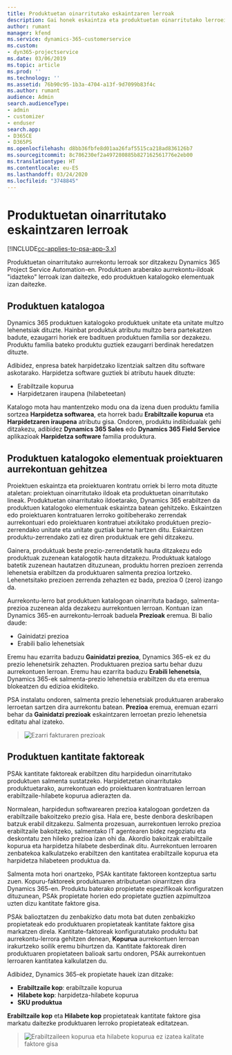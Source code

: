 ```yaml
---
title: Produktuetan oinarritutako eskaintzaren lerroak
description: Gai honek eskaintza eta produktuetan oinarritutako lerroei buruzko informazioa ematen du.
author: rumant
manager: kfend
ms.service: dynamics-365-customerservice
ms.custom:
- dyn365-projectservice
ms.date: 03/06/2019
ms.topic: article
ms.prod: ''
ms.technology: ''
ms.assetid: 76b90c95-1b3a-4704-a13f-9d7099b83f4c
ms.author: rumant
audience: Admin
search.audienceType:
- admin
- customizer
- enduser
search.app:
- D365CE
- D365PS
ms.openlocfilehash: d8bb36fbfe8d01aa26faf5515ca218ad836126b7
ms.sourcegitcommit: 8c786230ef2a497280885b827162561776e2eb00
ms.translationtype: HT
ms.contentlocale: eu-ES
ms.lasthandoff: 03/24/2020
ms.locfileid: "3748845"
---
```

# <a name="product-based-quote-lines"></a>Produktuetan oinarritutako eskaintzaren lerroak

[!INCLUDE[cc-applies-to-psa-app-3.x](../includes/cc-applies-to-psa-app-3x.md)]


Produktuetan oinarritutako aurrekontu lerroak sor ditzakezu Dynamics 365 Project Service Automation-en. Produktuen araberako aurrekontu-ildoak "idazteko" lerroak izan daitezke, edo produktuen katalogoko elementuak izan daitezke.

## <a name="product-catalog"></a>Produktuen katalogoa

Dynamics 365 produktuen katalogoko produktuek unitate eta unitate multzo lehenetsiak dituzte. Hainbat produktuk atributu multzo bera partekatzen badute, ezaugarri horiek ere badituen produktuen familia sor dezakezu. Produktu familia bateko produktu guztiek ezaugarri berdinak heredatzen dituzte.

Adibidez, enpresa batek harpidetzako lizentziak saltzen ditu software askotarako. Harpidetza software guztiek bi atributu hauek dituzte:

- Erabiltzaile kopurua 
- Harpidetzaren iraupena (hilabeteetan)

Katalogo mota hau mantentzeko modu ona da izena duen produktu familia sortzea **Harpidetza softwarea**, eta horrek badu **Erabiltzaile kopurua** eta **Harpidetzaren iraupena** atributu gisa. Ondoren, produktu indibidualak gehi ditzakezu, adibidez **Dynamics 365 Sales** edo **Dynamics 365 Field Service** aplikazioak **Harpidetza software** familia produktura.

## <a name="adding-product-catalog-items-to-a-project-quote"></a>Produktuen katalogoko elementuak proiektuaren aurrekontuan gehitzea

Proiektuen eskaintza eta proiektuaren kontratu orriek bi lerro mota dituzte ataletan: proiektuan oinarritutako ildoak eta produktuetan oinarritutako lineak. Produktuetan oinarritutako ildoetarako, Dynamics 365 erabiltzen da produktuen katalogoko elementuak eskaintza batean gehitzeko. Eskaintzen edo proiektuaren kontratuaren lerroko goitibeherako zerrendak aurrekontuari edo proiektuaren kontratuei atxikitako produktuen prezio-zerrendako unitate eta unitate guztiak barne hartzen ditu. Eskaintzen produktu-zerrendako zati ez diren produktuak ere gehi ditzakezu.

Gainera, produktuak beste prezio-zerrendetatik hauta ditzakezu edo produktuak zuzenean katalogotik hauta ditzakezu. Produktuak katalogo batetik zuzenean hautatzen dituzunean, produktu horren prezioen zerrenda lehenetsia erabiltzen da produktuaren salmenta prezioa lortzeko. Lehenetsitako prezioen zerrenda zehazten ez bada, prezioa 0 (zero) izango da.

Aurrekontu-lerro bat produktuen katalogoan oinarrituta badago, salmenta-prezioa zuzenean alda dezakezu aurrekontuen lerroan. Kontuan izan Dynamics 365-en aurrekontu-lerroak baduela **Prezioak** eremua. Bi balio daude:

- Gainidatzi prezioa  
- Erabili balio lehenetsiak

Eremu hau ezarrita baduzu **Gainidatzi prezioa**, Dynamics 365-ek ez du prezio lehenetsirik zehazten. Produktuaren prezioa sartu behar duzu aurrekontuen lerroan. Eremu hau ezarrita baduzu **Erabili lehenetsia**, Dynamics 365-ek salmenta-prezio lehenetsia erabiltzen du eta eremua blokeatzen du edizioa ekiditeko.

PSA instalatu ondoren, salmenta prezio lehenetsiak produktuaren araberako lerroetan sartzen dira aurrekontu batean. **Prezioa** eremua, eremuan ezarri behar da **Gainidatzi prezioak** eskaintzaren lerroetan prezio lehenetsia editatu ahal izateko.

> ![Ezarri fakturaren prezioak](media/basic-guide-10.png)
 
## <a name="quantity-factors-for-products"></a>Produktuen kantitate faktoreak

PSAk kantitate faktoreak erabiltzen ditu harpidedun oinarritutako produktuen salmenta sustatzeko. Harpidetzetan oinarritutako produktuetarako, aurrekontuan edo proiektuaren kontratuaren lerroan erabiltzaile-hilabete kopurua adierazten da.

Normalean, harpidedun softwarearen prezioa katalogoan gordetzen da erabiltzaile bakoitzeko prezio gisa. Hala ere, beste denbora deskribapen batzuk erabil ditzakezu. Salmenta prozesuan, aurrekontuen lerroko prezioa erabiltzaile bakoitzeko, salmentako IT agentearen bidez negoziatu eta deskontatu zen hileko prezioa izan ohi da. Akordio bakoitzak erabiltzaile kopurua eta harpidetza hilabete desberdinak ditu. Aurrekontuen lerroaren zenbatekoa kalkulatzeko erabiltzen den kantitatea erabiltzaile kopurua eta harpidetza hilabeteen produktua da.

Salmenta mota hori onartzeko, PSAk kantitate faktoreen kontzeptua sartu zuen. Kopuru-faktoreek produktuaren atributuetan oinarritzen dira Dynamics 365-en. Produktu baterako propietate espezifikoak konfiguratzen dituzunean, PSAk propietate horien edo propietate guztien azpimultzoa uzten dizu kantitate faktore gisa.

PSAk balioztatzen du zenbakizko datu mota bat duten zenbakizko propietateak edo produktuaren propietateak kantitate faktore gisa markatzen direla. Kantitate-faktoreak konfiguratutako produktu bat aurrekontu-lerrora gehitzen denean, **Kopurua** aurrekontuen lerroan irakurtzeko soilik eremu bihurtzen da. Kantitate faktoreak diren produktuaren propietateen balioak sartu ondoren, PSAk aurrekontuen lerroaren kantitatea kalkulatzen du.

Adibidez, Dynamics 365-ek propietate hauek izan ditzake: 

- **Erabiltzaile kop**: erabiltzaile kopurua 
- **Hilabete kop**: harpidetza-hilabete kopurua
- **SKU produktua** 

**Erabiltzaile kop** eta **Hilabete kop** propietateak kantitate faktore gisa markatu daitezke produktuaren lerroko propietateak editatzean. 

> ![Erabiltzaileen kopurua eta hilabete kopurua ez izatea kalitate faktore gisa](media/basic-guide-11.png)
 
